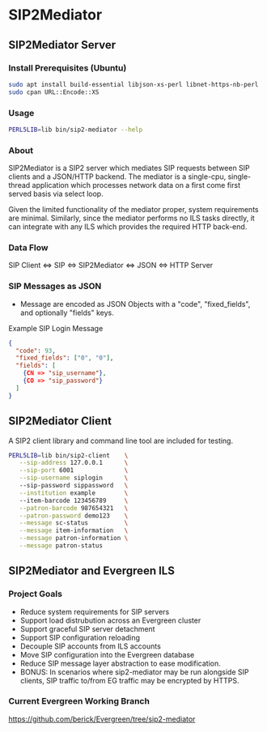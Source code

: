 # SIP2Mediator

## SIP2Mediator Server

### Install Prerequisites (Ubuntu)

```sh
sudo apt install build-essential libjson-xs-perl libnet-https-nb-perl
sudo cpan URL::Encode::XS
```

### Usage

```sh
PERL5LIB=lib bin/sip2-mediator --help
```

### About

SIP2Mediator is a SIP2 server which mediates SIP requests between
SIP clients and a JSON/HTTP backend.  The mediator is a single-cpu,
single-thread application which processes network data on a first come
first served basis via select loop.

Given the limited functionality of the mediator proper, system requirements
are minimal.  Similarly, since the mediator performs no ILS tasks directly,
it can integrate with any ILS which provides the required HTTP back-end.

### Data Flow

SIP Client <=> SIP <=> SIP2Mediator <=> JSON <=> HTTP Server

### SIP Messages as JSON

* Message are encoded as JSON Objects with a "code", "fixed\_fields", 
  and optionally "fields" keys.

Example SIP Login Message

```json
{                                                              
  "code": 93,                                                            
  "fixed_fields": ["0", "0"],                                            
  "fields": [
    {CN => "sip_username"}, 
    {CO => "sip_password"}
  ]               
}
```

## SIP2Mediator Client

A SIP2 client library and command line tool are included for testing.

```sh
PERL5LIB=lib bin/sip2-client    \
   --sip-address 127.0.0.1      \
   --sip-port 6001              \
   --sip-username siplogin      \ 
   --sip-password sippassword   \
   --institution example        \ 
   --item-barcode 123456789     \
   --patron-barcode 987654321   \
   --patron-password demo123    \
   --message sc-status          \
   --message item-information   \
   --message patron-information \
   --message patron-status
```

## SIP2Mediator and Evergreen ILS

### Project Goals

* Reduce system requirements for SIP servers
* Support load distrubution across an Evergreen cluster
* Support graceful SIP server detachment
* Support SIP configuration reloading
* Decouple SIP accounts from ILS accounts
* Move SIP configuration into the Evergreen database
* Reduce SIP message layer abstraction to ease modification.
* BONUS: In scenarios where sip2-mediator may be run alongside SIP
  clients, SIP traffic to/from EG traffic may be encrypted by HTTPS.

### Current Evergreen Working Branch

https://github.com/berick/Evergreen/tree/sip2-mediator



